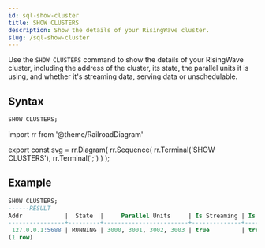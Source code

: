 ```yaml
---
id: sql-show-cluster
title: SHOW CLUSTERS
description: Show the details of your RisingWave cluster.
slug: /sql-show-cluster
---
```

<head>
  <link rel="canonical" href="https://docs.risingwave.com/docs/current/sql-show-cluster/" />
</head>

Use the `SHOW CLUSTERS` command to show the details of your RisingWave cluster, including the address of the cluster, its state, the parallel units it is using, and whether it's streaming data, serving data or unschedulable.

## Syntax

```sql
SHOW CLUSTERS;
```

import rr from '@theme/RailroadDiagram'

export const svg = rr.Diagram(
    rr.Sequence(
        rr.Terminal('SHOW CLUSTERS'),
        rr.Terminal(';')
    )
);

<drawer SVG={svg} />

## Example

```sql
SHOW CLUSTERS;
------RESULT
Addr            |  State  |     Parallel Units     | Is Streaming | Is Serving | Is Unschedulable
----------------+---------+------------------------+--------------+------------+------------------
 127.0.0.1:5688 | RUNNING | 3000, 3001, 3002, 3003 | true         | true       | false
(1 row)
```
